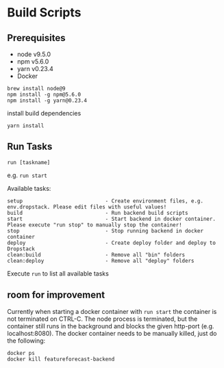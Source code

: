 # Build Scripts

## Prerequisites

* node v9.5.0
* npm v5.6.0
* yarn v0.23.4
* Docker

```
brew install node@9
npm install -g npm@5.6.0
npm install -g yarn@0.23.4
```

install build dependencies
```
yarn install
```

## Run Tasks

`run [taskname]`

e.g. `run start`

Available tasks:
```
setup                           - Create environment files, e.g. env.dropstack. Please edit files with useful values!
build                           - Run backend build scripts
start                           - Start backend in docker container. Please execute "run stop" to manually stop the container!
stop                            - Stop running backend in docker container
deploy                          - Create deploy folder and deploy to Dropstack
clean:build                     - Remove all "bin" folders
clean:deploy                    - Remove all "deploy" folders
```

Execute `run` to list all available tasks


## room for improvement

Currently when starting a docker container with `run start` the container is not terminated on CTRL-C. The node process is terminated, but the container still runs in the background and blocks the given http-port (e.g. localhost:8080).
The docker container needs to be manually killed, just do the following:
```
docker ps
docker kill featureforecast-backend
```
